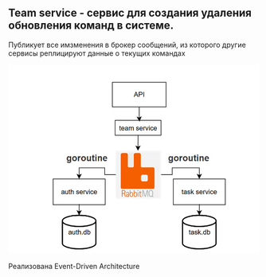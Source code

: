 ## Team service - сервис для создания удаления обновления команд в системе.

 Публикует все имзменения в брокер сообщений, из которого другие сервисы реплицируют данные о текущих командах 

 ![alt text](image.png)

 Реализована Event-Driven Architecture 